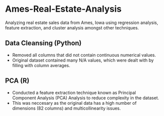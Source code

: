 # Ames-Real-Estate-Analysis
Analyzing real estate sales data from Ames, Iowa using regression analysis, feature extraction, and cluster analysis amongst other techniques.

## Data Cleansing (Python)
- Removed all columns that did not contain continuous numerical values.
- Original dataset contained many N/A values, which were dealt with by filling with column averages.

## PCA (R)
- Conducted a feature extraction technique known as Principal Component Analysis (PCA) Analysis to reduce complexity in the dataset. 
- This was neccesary as the original data has a high number of dimensions (82 columns) and multicollinearity issues.
